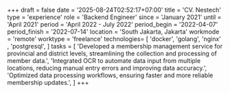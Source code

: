+++
draft = false
date = '2025-08-24T02:52:17+07:00'
title = 'CV. Nestech'
type = 'experience'
role = 'Backend Engineer'
since = 'January 2021'
until = 'April 2021'
period = 'April 2022 - July 2022'
period_begin = '2022-04-07'
period_finish = '2022-07-14'
location = 'South Jakarta, Jakarta'
workmode = 'remote'
worktype = 'freelance'
technologies= [
   'docker',
   'golang',
   'nginx' ,
   'postgresql',
]
tasks = [
  'Developed a membership management service for provincial and district levels, streamlining the collection and processing of member data.',
  'Integrated OCR to automate data input from multiple locations, reducing manual entry errors and improving data accuracy.',
  'Optimized data processing workflows, ensuring faster and more reliable membership updates.',
]
+++
